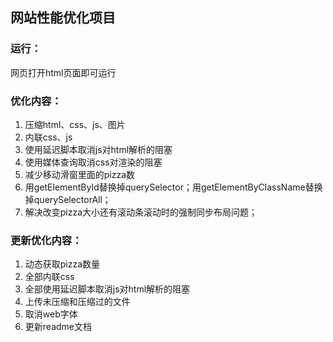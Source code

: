## 网站性能优化项目

### 运行：
网页打开html页面即可运行

### 优化内容：
1. 压缩html、css、js、图片
2. 内联css、js
3. 使用延迟脚本取消js对html解析的阻塞
4. 使用媒体查询取消css对渲染的阻塞
5. 减少移动滑窗里面的pizza数
6. 用getElementById替换掉querySelector；用getElementByClassName替换掉querySelectorAll；
7. 解决改变pizza大小还有滚动条滚动时的强制同步布局问题；

### 更新优化内容：
1. 动态获取pizza数量
2. 全部内联css
3. 全部使用延迟脚本取消js对html解析的阻塞
4. 上传未压缩和压缩过的文件
5. 取消web字体
6. 更新readme文档
